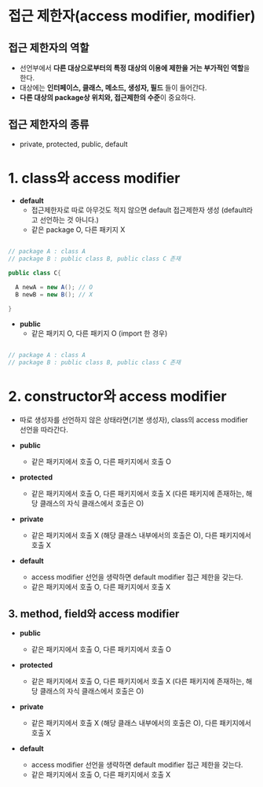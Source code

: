 # 접근 제한자(access modifier, modifier)

## 접근 제한자의 역할
  
  - 선언부에서 **다른 대상으로부터의 특정 대상의 이용에 제한을 거는 부가적인 역할**을 한다.
  - 대상에는 **인터페이스, 클래스, 메소드, 생성자, 필드** 들이 들어간다.
  - **다른 대상의 package상 위치와, 접근제한의 수준**이 중요하다.
  
## 접근 제한자의 종류
 
   - private, protected, public, default


# 1. class와 access modifier     
   
   - **default**
     - 접근제한자로 따로 아무것도 적지 않으면 default 접근제한자 생성 (default라고 선언하는 것 아니다.)
     - 같은 package O, 다른 패키지 X
     
```java

// package A : class A
// package B : public class B, public class C 존재

public class C{
  
  A newA = new A(); // O
  B newB = new B(); // X

}
```

  - **public**
    - 같은 패키지 O, 다른 패키지 O (import 한 경우)
    
```java

// package A : class A
// package B : public class B, public class C 존재

```

# 2. constructor와 access modifier

  - 따로 생성자를 선언하지 않은 상태라면(기본 생성자), class의 access modifier 선언을 따라간다.

  - **public**
    - 같은 패키지에서 호출 O, 다른 패키지에서 호출 O

  - **protected**
    - 같은 패키지에서 호출 O, 다른 패키지에서 호출 X (다른 패키지에 존재하는, 해당 클래스의 자식 클래스에서 호출은 O)
  
  - **private**
    - 같은 패키지에서 호출 X (해당 클래스 내부에서의 호출은 O), 다른 패키지에서 호출 X
    
  - **default**
    - access modifier 선언을 생략하면 default modifier 접근 제한을 갖는다.
    - 같은 패키지에서 호출 O, 다른 패키지에서 호출 X

## 3. method, field와 access modifier

  - **public**
    - 같은 패키지에서 호출 O, 다른 패키지에서 호출 O

  - **protected**
    - 같은 패키지에서 호출 O, 다른 패키지에서 호출 X (다른 패키지에 존재하는, 해당 클래스의 자식 클래스에서 호출은 O)
  
  - **private**
    - 같은 패키지에서 호출 X (해당 클래스 내부에서의 호출은 O), 다른 패키지에서 호출 X
    
  - **default**
    - access modifier 선언을 생략하면 default modifier 접근 제한을 갖는다.
    - 같은 패키지에서 호출 O, 다른 패키지에서 호출 X





